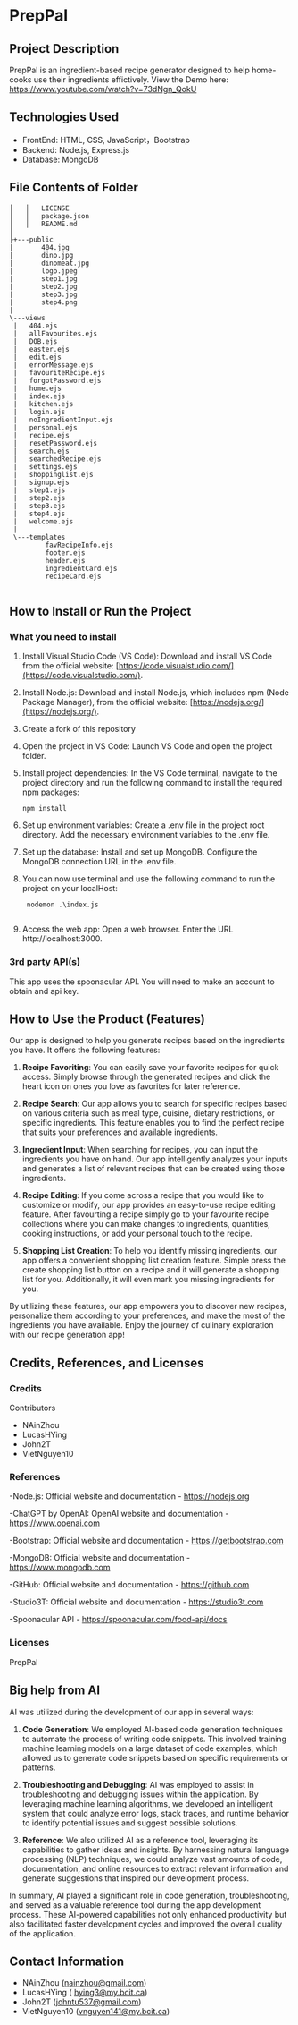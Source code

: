# PrepPal

## Project Description 
PrepPal is an ingredient-based recipe generator designed to help home-cooks use their ingredients effictively.
View the Demo here: https://www.youtube.com/watch?v=73dNgn_QokU 

## Technologies Used
- FrontEnd: HTML, CSS, JavaScript，Bootstrap
- Backend: Node.js, Express.js
- Database: MongoDB

## File Contents of Folder
   ```shell
│   │   LICENSE
│   │   package.json
│   │   README.md
│
├+---public
|       404.jpg
|       dino.jpg
|       dinomeat.jpg
|       logo.jpeg
|       step1.jpg
|       step2.jpg
|       step3.jpg
|       step4.png
|       
\---views
    |   404.ejs
    |   allFavourites.ejs
    |   DOB.ejs
    |   easter.ejs
    |   edit.ejs
    |   errorMessage.ejs
    |   favouriteRecipe.ejs
    |   forgotPassword.ejs
    |   home.ejs
    |   index.ejs
    |   kitchen.ejs
    |   login.ejs
    |   noIngredientInput.ejs
    |   personal.ejs
    |   recipe.ejs
    |   resetPassword.ejs
    |   search.ejs
    |   searchedRecipe.ejs
    |   settings.ejs
    |   shoppinglist.ejs
    |   signup.ejs
    |   step1.ejs
    |   step2.ejs
    |   step3.ejs
    |   step4.ejs
    |   welcome.ejs
    |   
    \---templates
            favRecipeInfo.ejs
            footer.ejs
            header.ejs
            ingredientCard.ejs
            recipeCard.ejs
            
```
            

## How to Install or Run the Project

### What you need to install

1. Install Visual Studio Code (VS Code): Download and install VS Code from the official website: [https://code.visualstudio.com/](https://code.visualstudio.com/).

2. Install Node.js: Download and install Node.js, which includes npm (Node Package Manager), from the official website: [https://nodejs.org/](https://nodejs.org/).

3. Create a fork of this repository

5. Open the project in VS Code: Launch VS Code and open the project folder.

6. Install project dependencies: In the VS Code terminal, navigate to the project directory and run the following command to install the required npm packages:
   ```shell
   npm install
7. Set up environment variables: Create a .env file in the project root directory. Add the necessary environment variables to the .env file. 

8. Set up the database: Install and set up MongoDB. Configure the MongoDB connection URL in the .env file.
  
9. You can now use terminal and use the following command to run the project on your localHost:
   ```shell
    nodemon .\index.js
    
10. Access the web app: Open a web browser. Enter the URL http://localhost:3000.

### 3rd party API(s)

This app uses the spoonacular API. You will need to make an account to obtain and api key.

## How to Use the Product (Features)

Our app is designed to help you generate recipes based on the ingredients you have. It offers the following features:

1. **Recipe Favoriting**: You can easily save your favorite recipes for quick access. Simply browse through the generated recipes and click the heart icon on ones you love as favorites for later reference.

2. **Recipe Search**: Our app allows you to search for specific recipes based on various criteria such as meal type, cuisine, dietary restrictions, or specific ingredients. This feature enables you to find the perfect recipe that suits your preferences and available ingredients.

3. **Ingredient Input**: When searching for recipes, you can input the ingredients you have on hand. Our app intelligently analyzes your inputs and generates a list of relevant recipes that can be created using those ingredients.

4. **Recipe Editing**: If you come across a recipe that you would like to customize or modify, our app provides an easy-to-use recipe editing feature. After favourting a recipe simply go to your favourite recipe collections where you can make changes to ingredients, quantities, cooking instructions, or add your personal touch to the recipe.

5. **Shopping List Creation**: To help you identify missing ingredients, our app offers a convenient shopping list creation feature. Simple press the create shopping list button on a recipe and it will generate a shopping list for you. Additionally, it will even mark you missing ingredients for you.

By utilizing these features, our app empowers you to discover new recipes, personalize them according to your preferences, and make the most of the ingredients you have available. Enjoy the journey of culinary exploration with our recipe generation app!


## Credits, References, and Licenses

### Credits
Contributors
- NAinZhou
- LucasHYing
- John2T
- VietNguyen10

### References 
-Node.js: Official website and documentation - https://nodejs.org

-ChatGPT by OpenAI: OpenAI website and documentation - https://www.openai.com

-Bootstrap: Official website and documentation - https://getbootstrap.com

-MongoDB: Official website and documentation - https://www.mongodb.com

-GitHub: Official website and documentation - https://github.com

-Studio3T: Official website and documentation - https://studio3t.com 

-Spoonacular API - https://spoonacular.com/food-api/docs

### Licenses 
PrepPal 

## Big help from AI

AI was utilized during the development of our app in several ways:

1. **Code Generation**: We employed AI-based code generation techniques to automate the process of writing code snippets. This involved training machine learning models on a large dataset of code examples, which allowed us to generate code snippets based on specific requirements or patterns.

2. **Troubleshooting and Debugging**: AI was employed to assist in troubleshooting and debugging issues within the application. By leveraging machine learning algorithms, we developed an intelligent system that could analyze error logs, stack traces, and runtime behavior to identify potential issues and suggest possible solutions.

3. **Reference**: We also utilized AI as a reference tool, leveraging its capabilities to gather ideas and insights. By harnessing natural language processing (NLP) techniques, we could analyze vast amounts of code, documentation, and online resources to extract relevant information and generate suggestions that inspired our development process.

In summary, AI played a significant role in code generation, troubleshooting, and served as a valuable reference tool during the app development process. These AI-powered capabilities not only enhanced productivity but also facilitated faster development cycles and improved the overall quality of the application.

## Contact Information 
- NAinZhou (nainzhou@gmail.com)
- LucasHYing ( hying3@my.bcit.ca)
- John2T (johntu537@gmail.com)
- VietNguyen10 (vnguyen141@my.bcit.ca)
